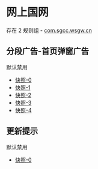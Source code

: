 # 网上国网

存在 2 规则组 - [com.sgcc.wsgw.cn](/src/apps/com.sgcc.wsgw.cn.ts)

## 分段广告-首页弹窗广告

默认禁用

- [快照-0](https://i.gkd.li/import/12745042)
- [快照-1](https://i.gkd.li/import/13247655)
- [快照-2](https://i.gkd.li/import/13247655)
- [快照-3](https://i.gkd.li/import/13247655)
- [快照-4](https://i.gkd.li/import/12745042)

## 更新提示

默认禁用

- [快照-0](https://i.gkd.li/import/13501638)
